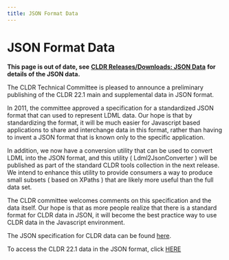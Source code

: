 ```yaml
---
title: JSON Format Data
---
```


# JSON Format Data

**This page is out of date, see** [**CLDR Releases/Downloads: JSON Data**](https://www.google.com/url?q=https%3A%2F%2Fcldr.unicode.org%2Findex%2Fdownloads%23h.nosb01ot1guy&sa=D&sntz=1&usg=AOvVaw3XYfzHnHlYw0KHy-Or9-bW) **for details of the JSON data.**

The CLDR Technical Committee is pleased to announce a preliminary publishing of the CLDR 22.1 main and supplemental data in JSON format.

In 2011, the committee approved a specification for a standardized JSON format that can used to represent LDML data. Our hope is that by standardizing the format, it will be much easier for Javascript based applications to share and interchange data in this format, rather than having to invent a JSON format that is known only to the specific application.

In addition, we now have a conversion utility that can be used to convert LDML into the JSON format, and this utility ( Ldml2JsonConverter ) will be published as part of the standard CLDR tools collection in the next release. We intend to enhance this utility to provide consumers a way to produce small subsets ( based on XPaths ) that are likely more useful than the full data set.

The CLDR committee welcomes comments on this specification and the data itself. Our hope is that as more people realize that there is a standard format for CLDR data in JSON, it will become the best practice way to use CLDR data in the Javascript environment.

The JSON specification for CLDR data can be found [here](https://cldr.unicode.org/index/cldr-spec/cldr-json-bindings).

To access the CLDR 22.1 data in the JSON format, click [HERE](http://www.google.com/url?q=http%3A%2F%2Fwww.unicode.org%2Frepos%2Fcldr-aux%2Fjson%2F22.1%2F&sa=D&sntz=1&usg=AOvVaw3a81SHdsJi_Nf1zWGhF3rs)

